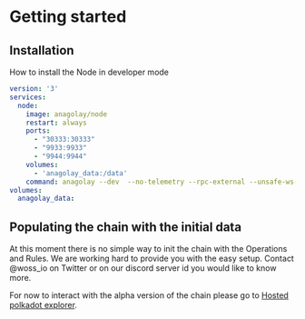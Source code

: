 # Getting started

## Installation

How to install the Node in developer mode

```yaml
version: '3'
services:
  node:
    image: anagolay/node
    restart: always
    ports:
      - "30333:30333"
      - "9933:9933"
      - "9944:9944"
    volumes:
      - 'anagolay_data:/data'
    command: anagolay --dev  --no-telemetry --rpc-external --unsafe-ws-external --rpc-cors all
volumes:
  anagolay_data:
```

## Populating the chain with the initial data

At this moment there is no simple way to init the chain with the Operations and Rules. We are working hard to provide you with the easy setup. Contact @woss_io on Twitter or on our discord server id you would like to know more. 

For now to interact with the alpha version of the chain please go to [Hosted polkadot explorer](http://dev-explorer.anagolay.network/#/explorer).

